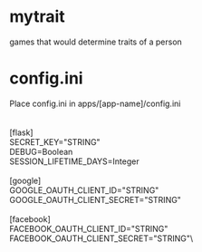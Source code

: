 # mytrait
games that would determine traits of a person

# config.ini
Place config.ini in apps/[app-name]/config.ini\
\
\
[flask]\
SECRET_KEY="STRING"\
DEBUG=Boolean\
SESSION_LIFETIME_DAYS=Integer\
\
[google]\
GOOGLE_OAUTH_CLIENT_ID="STRING"\
GOOGLE_OAUTH_CLIENT_SECRET="STRING"\
\
[facebook]\
FACEBOOK_OAUTH_CLIENT_ID="STRING"\
FACEBOOK_OAUTH_CLIENT_SECRET="STRING"\
  

